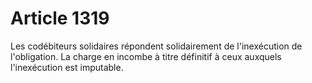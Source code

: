# Article 1319

Les codébiteurs solidaires répondent solidairement de l'inexécution de l'obligation. La charge en incombe à titre définitif à ceux auxquels l'inexécution est imputable.
